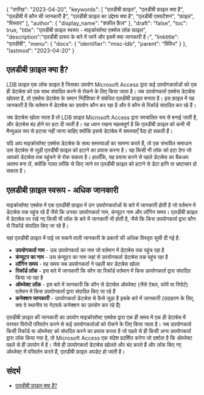 {
"तारीख": "2023-04-20",
  "keywords": [
"एलडीबी फ़ाइल",
"एलडीबी फ़ाइल क्या है",
"एलडीबी में कौन सी जानकारी है",
"एलडीबी फ़ाइल का उद्देश्य क्या है",
"एलडीबी एक्सटेंशन",
"फ़ाइल",
"विस्तार"
],
  "author": {
"display_name": "शकील फ़ैज़"
},
"draft": "false",
"toc": true,
"title": "एलडीबी फ़ाइल स्वरूप - माइक्रोसॉफ्ट एक्सेस लॉक फ़ाइल",
  "description":"एलडीबी प्रारूप के बारे में जानें और इसमें क्या जानकारी है।",
"linktitle": "एलडीबी",
  "menu": {
    "docs": {
      "identifier": "misc-ldb",
"parent": "विविध"
}
},
"lastmod": "2023-04-20"
}

## एलडीबी फ़ाइल क्या है?

LDB फ़ाइल एक लॉक फ़ाइल है जिसका उपयोग Microsoft Access द्वारा कई उपयोगकर्ताओं को एक ही डेटाबेस को एक साथ संपादित करने से रोकने के लिए किया जाता है। जब उपयोगकर्ता एक्सेस डेटाबेस खोलता है, तो एक्सेस डेटाबेस के समान निर्देशिका में संबंधित एलडीबी फ़ाइल बनाता है। इस फ़ाइल में यह जानकारी है कि वर्तमान में डेटाबेस का उपयोग कौन कर रहा है और वे कौन से रिकॉर्ड संपादित कर रहे हैं।

जब डेटाबेस खोला जाता है तो LDB फ़ाइल Microsoft Access द्वारा स्वचालित रूप से बनाई जाती है, और डेटाबेस बंद होने पर हटा दी जाती है। यह ध्यान रखना महत्वपूर्ण है कि एलडीबी फ़ाइल को कभी भी मैन्युअल रूप से हटाया नहीं जाना चाहिए क्योंकि इससे डेटाबेस में समस्याएँ पैदा हो सकती हैं।

यदि आप माइक्रोसॉफ्ट एक्सेस डेटाबेस के साथ समस्याओं का सामना करते हैं, तो एक संभावित समाधान उस डेटाबेस से जुड़ी एलडीबी फ़ाइल को हटाने का प्रयास करना है। यह किसी भी लॉक को हटा देगा जो आपको डेटाबेस तक पहुंचने से रोक सकता है। हालाँकि, यह प्रयास करने से पहले डेटाबेस का बैकअप अवश्य बना लें, क्योंकि गलत तरीके से किए जाने पर एलडीबी फ़ाइल को हटाने से डेटा हानि या भ्रष्टाचार हो सकता है।

## एलडीबी फ़ाइल स्वरूप - अधिक जानकारी

माइक्रोसॉफ्ट एक्सेस में एक एलडीबी फ़ाइल में उन उपयोगकर्ताओं के बारे में जानकारी होती है जो वर्तमान में डेटाबेस तक पहुंच रहे हैं जैसे कि उनका उपयोगकर्ता नाम, कंप्यूटर नाम और लॉगिन समय। एलडीबी फ़ाइल में डेटाबेस पर रखे गए किसी भी लॉक के बारे में जानकारी भी होती है, जैसे कि किस उपयोगकर्ता द्वारा कौन से रिकॉर्ड संपादित किए जा रहे हैं।

यहां एलडीबी फ़ाइल में पाई जा सकने वाली जानकारी के प्रकारों की अधिक विस्तृत सूची दी गई है:

- **उपयोगकर्ता नाम** - उस उपयोगकर्ता का नाम जो वर्तमान में डेटाबेस तक पहुंच रहा है
- **कंप्यूटर का नाम** - उस कंप्यूटर का नाम जहां से उपयोगकर्ता डेटाबेस तक पहुंच रहा है
- **लॉगिन समय** - वह समय जब उपयोगकर्ता ने पहली बार डेटाबेस खोला
- **रिकॉर्ड लॉक** - इस बारे में जानकारी कि कौन सा रिकॉर्ड वर्तमान में किस उपयोगकर्ता द्वारा संपादित किया जा रहा है
- **ऑब्जेक्ट लॉक** - इस बारे में जानकारी कि कौन से डेटाबेस ऑब्जेक्ट (जैसे टेबल, फॉर्म या रिपोर्ट) वर्तमान में किस उपयोगकर्ता द्वारा संपादित किए जा रहे हैं
- **कनेक्शन जानकारी** - उपयोगकर्ता डेटाबेस से कैसे जुड़ा है इसके बारे में जानकारी (उदाहरण के लिए, क्या वे स्थानीय या नेटवर्क कनेक्शन का उपयोग कर रहे हैं)

एलडीबी फ़ाइल की जानकारी का उपयोग माइक्रोसॉफ्ट एक्सेस द्वारा एक ही समय में एक ही डेटाबेस में परस्पर विरोधी परिवर्तन करने से कई उपयोगकर्ताओं को रोकने के लिए किया जाता है। जब उपयोगकर्ता किसी रिकॉर्ड या ऑब्जेक्ट को संपादित करने का प्रयास करता है जो पहले से ही किसी अन्य उपयोगकर्ता द्वारा लॉक किया गया है, तो Microsoft Access एक संदेश प्रदर्शित करेगा जो दर्शाता है कि ऑब्जेक्ट पहले से ही उपयोग में है। जैसे ही उपयोगकर्ता डेटाबेस खोलते और बंद करते हैं और लॉक किए गए ऑब्जेक्ट में परिवर्तन करते हैं, एलडीबी फ़ाइल अपडेट हो जाती है।

## संदर्भ
* [एलडीबी फ़ाइल क्या है?](https://learn.microsoft.com/en-us/office/troubleshoot/access/ldb-file-description)

